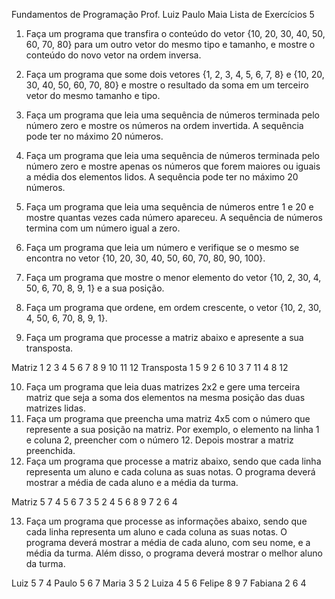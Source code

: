 Fundamentos de Programação
Prof. Luiz Paulo Maia
Lista de Exercícios 5

1.	Faça um programa que transfira o conteúdo do vetor {10, 20, 30, 40, 50, 60, 70, 80} para um outro vetor do mesmo tipo e tamanho, e mostre o conteúdo do novo vetor na ordem inversa.

2.	Faça um programa que some dois vetores {1, 2, 3, 4, 5, 6, 7, 8} e {10, 20, 30, 40, 50, 60, 70, 80} e mostre o resultado da soma em um terceiro vetor do mesmo tamanho e tipo.

3.	Faça um programa que leia uma sequência de números terminada pelo número zero e mostre os números na ordem invertida. A sequência pode ter no máximo 20 números.

4.	Faça um programa que leia uma sequência de números terminada pelo número zero e mostre apenas os números que forem maiores ou iguais a média dos elementos lidos. A sequência pode ter no máximo 20 números.

5.	Faça um programa que leia uma sequência de números entre 1 e 20 e mostre quantas vezes cada número apareceu. A sequência de números termina com um número igual a zero.

6.	Faça um programa que leia um número e verifique se o mesmo se encontra no vetor {10, 20, 30, 40, 50, 60, 70, 80, 90, 100}.

7.	Faça um programa que mostre o menor elemento do vetor {10, 2, 30, 4, 50, 6, 70, 8, 9, 1} e a sua posição.

8.	Faça um programa que ordene, em ordem crescente, o vetor {10, 2, 30, 4, 50, 6, 70, 8, 9, 1}. 

9.	Faça um programa que processe a matriz abaixo e apresente a sua transposta.

Matriz
1  2  3  4
5  6  7  8
9 10 11 12
	Transposta
1 5 9
2 6 10
3 7 11
4 8 12

10.	Faça um programa que leia duas matrizes 2x2 e gere uma terceira matriz que seja a soma dos elementos na mesma posição das duas matrizes lidas.
11.	Faça um programa que preencha uma matriz 4x5 com o número que represente a sua posição na matriz. Por exemplo, o elemento na linha 1 e coluna 2, preencher com o número 12. Depois mostrar a matriz preenchida.
12.	Faça um programa que processe a matriz abaixo, sendo que cada linha representa um aluno e cada coluna as suas notas. O programa deverá mostrar a média de cada aluno e a média da turma.

Matriz
5  7  4 
5  6  7 
3  5  2
4  5  6 
8  9  7
2  6  4
	
13.	Faça um programa que processe as informações abaixo, sendo que cada linha representa um aluno e cada coluna as suas notas. O programa deverá mostrar a média de cada aluno, com seu nome, e a média da turma. Além disso, o programa deverá mostrar o melhor aluno da turma.

Luiz      5  7  4 
Paulo    5  6  7 
Maria    3  5  2
Luiza    4  5  6 
Felipe    8  9  7
Fabiana 2  6  4
